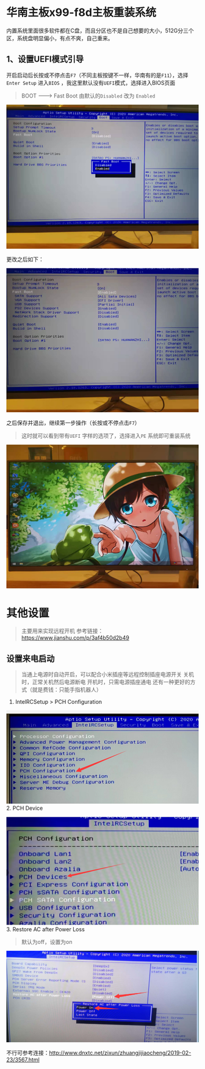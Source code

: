 # 华南主板x99-f8d主板重装系统

内置系统里面很多软件都在C盘，而且分区也不是自己想要的大小，512G分三个区，系统盘明显偏小，有点不爽，自己重来。

## 1、设置UEFI模式引导

开启启动后长按或不停点击`F7`（不同主板按键不一样，华南有的是`F11`），选择`Enter Setup` 进入`BIOS` ，我这里默认没有`UEFI`模式，选择进入BIOS页面

> BOOT ---> Fast Boot 由默认的`Disabled` 改为 `Enabled` 

![重装系统](/images/posts/2022-2-23-System-Install/重装系统.jpg)

更改之后如下：

![重装系统2](/images/posts/2022-2-23-System-Install/重装系统2.jpg)

之后保存并退出，继续第一步操作（长按或不停点击`F7`）

> 这时就可以看到带有`UEFI` 字样的选项了，选择进入`PE` 系统即可重装系统

![3](/images/posts/2022-2-23-System-Install/3.jpg)

# 其他设置
> 主要用来实现远程开机
参考链接：https://www.jianshu.com/p/3af4b50d2b49

## 设置来电启动
> 当通上电源时自动开启，可以配合小米插座等远程控制插座电源开关
> 关机时，正常关机然后电源断电
> 开机时，只需电源插座通电
> 还有一种更好的方式（就是费钱：只能手指机器人）


1. IntelRCSetup > PCH Configuration


![远程开机](/images/posts/2022-2-23-System-Install/1.png)
2. PCH Device


![远程开机](/images/posts/2022-2-23-System-Install/2.png)
3. Restore AC after Power Loss
> 默认为off，设置为on


![远程开机](/images/posts/2022-2-23-System-Install/3.png)

不行可参考连接：http://www.dnxtc.net/zixun/zhuangjijiaocheng/2019-02-23/3567.html

 

